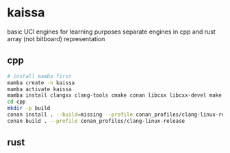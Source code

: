 # kaissa

basic UCI engines   for learning purposes
separate engines in cpp and rust  
array (not bitboard) representation

## cpp
```bash
# install mamba first
mamba create -n kaissa
mamba activate kaissa
mamba install clangxx clang-tools cmake conan libcxx libcxx-devel make ninja
cd cpp
mkdir -p build
conan install . --build=missing --profile conan_profiles/clang-linux-release
conan build . --profile conan_profiles/clang-linux-release
```

## rust
